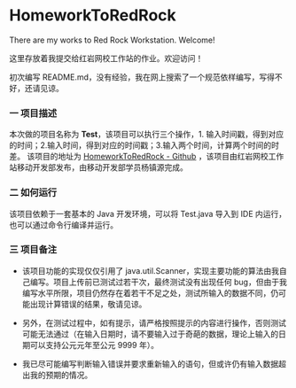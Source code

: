 HomeworkToRedRock
======
There are my works to Red Rock Workstation. Welcome!

这里存放着我提交给红岩网校工作站的作业。欢迎访问！

初次编写 README.md，没有经验，我在网上搜索了一个规范依样编写，写得不好，还请见谅。

### **一 项目描述**

本次做的项目名称为 **Test**，该项目可以执行三个操作，1. 输入时间戳，得到对应的时间；2.输入时间，得到对应的时间戳；3.输入两个时间，计算两个时间的时差。
该项目的地址为 [HomeworkToRedRock - Github](https://github.com/LeviYoung/HomeworkToRedRock) ，该项目由红岩网校工作站移动开发部发布，由移动开发部学员杨镇源完成。

### **二 如何运行**

该项目依赖于一套基本的 Java 开发环境，可以将 Test.java 导入到 IDE 内运行，也可以通过命令行编译并运行。

### **三 项目备注**

- 该项目功能的实现仅仅引用了 java.util.Scanner，实现主要功能的算法由我自己编写。项目上传前已测试过若干次，最终测试没有出现任何 bug，但由于我编写水平所限，项目仍然存在着若干不足之处，测试所输入的数据不同，仍可能出现计算错误的结果，敬请见谅。

- 另外，在测试过程中，如有提示，请严格按照提示的内容进行操作，否则测试可能无法通过（在输入日期时，请不要输入过于奇葩的数据，理论上输入的日期可以支持公元元年至公元 9999 年）。

- 我已尽可能编写判断输入错误并要求重新输入的语句，但或许仍有输入数据超出我的预期的情况。
